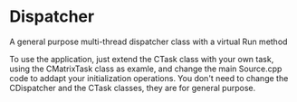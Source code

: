 # Dispatcher
A general purpose multi-thread dispatcher class with a virtual Run method

To use the application, just extend the CTask class with your own task, using the CMatrixTask class as examle, and change the main Source.cpp code to addapt your initialization operations. You don't need to change the CDispatcher and the CTask classes, they are for general purpose.
